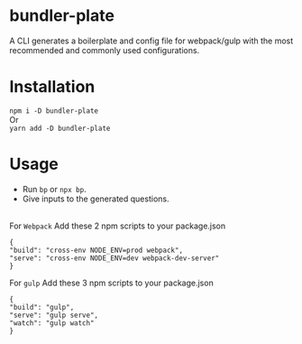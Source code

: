 # bundler-plate
A CLI generates a boilerplate and config file for webpack/gulp with the most recommended and commonly used configurations.


# Installation
`npm i -D bundler-plate`  
Or<br>
`yarn add -D bundler-plate`

# Usage 

* Run `bp` or `npx bp`.
* Give inputs to the generated questions.<br/><br/>

For `Webpack` Add these 2 npm scripts to your package.json
 ```
 {
 "build": "cross-env NODE_ENV=prod webpack", 
 "serve": "cross-env NODE_ENV=dev webpack-dev-server"
 }
 ```

For `gulp` Add these 3 npm scripts to your package.json
 ```
 {
 "build": "gulp", 
 "serve": "gulp serve",
 "watch": "gulp watch"
 }
 ```

